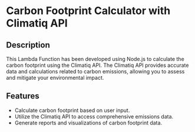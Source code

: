 # Carbon Footprint Calculator with Climatiq API

## Description
This Lambda Function has been developed using Node.js to calculate the carbon footprint using the Climatiq API. The Climatiq API provides accurate data and calculations related to carbon emissions, allowing you to assess and mitigate your environmental impact.

## Features

- Calculate carbon footprint based on user input.
- Utilize the Climatiq API to access comprehensive emissions data.
- Generate reports and visualizations of carbon footprint data.